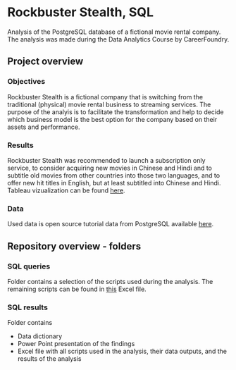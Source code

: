 # Rockbuster Stealth, SQL
Analysis of the PostgreSQL database of a fictional movie rental company.
The analysis was made during the Data Analytics Course by CareerFoundry.


## Project overview

### Objectives
Rockbuster Stealth is a fictional company that is switching from the traditional (physical) movie rental business to streaming services. The purpose of the analyis is to facilitate the transformation and help to decide which business model is the best option for the company based on their assets and performance.
### Results
Rockbuster Stealth was recommended to launch a subscription only service, to consider acquiring new movies in Chinese and Hindi and to subtitle old movies from other countries into those two languages, and to offer new hit titles in English, but at least subtitled into Chinese and Hindi.
Tableau vizualization can be found [here](https://public.tableau.com/views/E3_10/Customersandrevenue?:language=en-US&:display_count=n&:origin=viz_share_link).
### Data
Used data is open source tutorial data from PostgreSQL available [here](https://www.postgresqltutorial.com/wp-content/uploads/2019/05/dvdrental.zip).


## Repository overview - folders

### SQL queries
Folder contains a selection of the scripts used during the analysis. The remaining scripts can be found in [this](https://github.com/lomanita/Rockbuster-Stealth-SQL/blob/03813497b09edbc264a025cbad4ad33fe356e7e1/SQL%20results/Presenting%20SQL%20results.xlsx) Excel file.
### SQL results
Folder contains
  - Data dictionary
  - Power Point presentation of the findings
  - Excel file with all scripts used in the analysis, their data outputs, and the results of the analysis
